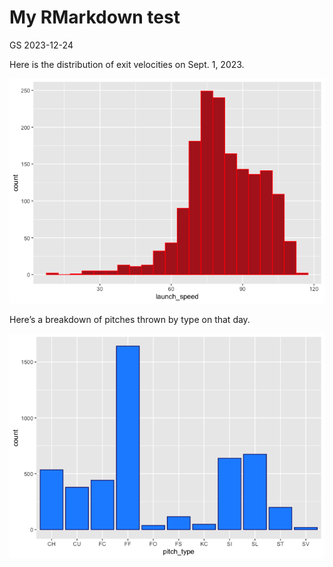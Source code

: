 My RMarkdown test
================
GS
2023-12-24

Here is the distribution of exit velocities on Sept. 1, 2023.

![](rmark_test_files/figure-gfm/Exit%20velocities-1.png)<!-- -->

Here’s a breakdown of pitches thrown by type on that day.

![](rmark_test_files/figure-gfm/Pitch%20types-1.png)<!-- -->
